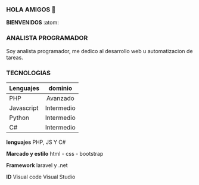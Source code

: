 ###   HOLA AMIGOS 👋
**BIENVENIDOS** :atom:
### ANALISTA PROGRAMADOR
  Soy analista programador, me dedico al desarrollo web u automatizacion de tareas.
### TECNOLOGIAS
| **Lenguajes** | dominio       |
| ------------- |:-------------:|
|      PHP      | Avanzado      |
|  Javascript   | Intermedio    |          |
|    Python     | Intermedio    |
|      C#       | Intermedio    |

  **lenguajes**
  PHP, JS Y C#

  **Marcado y estilo**
  html - css - bootstrap
  
  **Framework**
  laravel y .net
  
  **ID**
  Visual code
  Visual Studio
 
  
  
  
  
<!--
**richardc-dev/richardc-dev** is a ✨ _special_ ✨ repository because its `README.md` (this file) appears on your GitHub profile.

Here are some ideas to get you started:

- 🔭 I’m currently working on ...
- 🌱 I’m currently learning ...
- 👯 I’m looking to collaborate on ...
- 🤔 I’m looking for help with ...
- 💬 Ask me about ...
- 📫 How to reach me: ...
- 😄 Pronouns: ...
- ⚡ Fun fact: ...
-->
